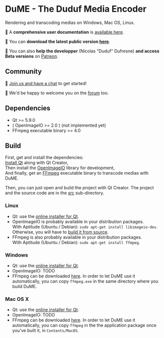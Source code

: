 # DuME - The Duduf Media Encoder
Rendering and transcoding medias on Windows, Mac OS, Linux.

📖 A **comprehensive user documentation** is [available here](https://dume-docs.rainboxlab.org).

🎥 You can **download the latest public version [here](https://rainboxlab.org/tools/dume/)**.

📣 You can also **help the developper** (Nicolas "Duduf" Dufresne) **and access Beta versions** on [Patreon](https://patreon.com/duduf).

## Community

🚀 [Join us and have a chat](http://chat.rainboxlab.org) to get started!

🤗 We'd be happy to welcome you on the [forum](https://forum.rainboxlab.org) too.

## Dependencies

- Qt >= 5.9.0
- ( OpenImageIO >= 2.0 ) (not implemented yet)
- FFmpeg executable binary >= 4.0

## Build

First, get and install the dependencies:  
[Install Qt](https://www.qt.io/download-open-source) along with Qt Creator,  
Then install the [OpenImageIO](https://github.com/OpenImageIO/oiio) library for development,  
And finally, get an [FFmpeg](http://ffmpeg.org) executable binary to transcode medias with DuME.

Then, you can just open and build the project with Qt Creator. The project and the source code are in the [src](https://github.com/Rainbox-dev/DuME/tree/master/src) sub-directory.

### Linux

- Qt: use the [online installer for Qt](https://www.qt.io/download-open-source).
- OpenImageIO is probably available in your distribution packages.  
With Aptitude (Ubuntu / Debian): `sudo apt-get install libimageio-dev`.  
Otherwise, you will have to [build it from source](https://github.com/OpenImageIO/oiio/blob/master/INSTALL.md).
- FFmpeg is also probably available in your distribution packages.  
With Aptitude (Ubuntu / Debian): `sudo apt-get install ffmpeg`.

### Windows

- Qt: use the [online installer for Qt](https://www.qt.io/download-open-source).
- OpenImageIO: TODO
- FFmpeg can be downloaded [here](https://ffmpeg.zeranoe.com/builds/). In order to let DuME use it automatically, you can copy `ffmpeg.exe` in the same directory where you build DuME.

### Mac OS X

- Qt: use the [online installer for Qt](https://www.qt.io/download-open-source).
- OpenImageIO: TODO
- FFmpeg can be downloaded [here](https://evermeet.cx/ffmpeg/). In order to let DuME use it automatically, you can copy `ffmpeg` in the the application package once you've built it, in `Contents/MacOS`.

